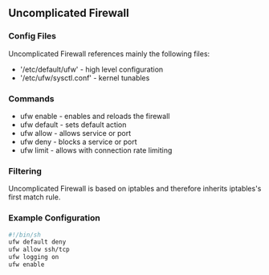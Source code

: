 ## Uncomplicated Firewall


### Config Files

Uncomplicated Firewall references mainly the following files:

* '/etc/default/ufw' - high level configuration
* '/etc/ufw/sysctl.conf' - kernel tunables


### Commands

* ufw enable - enables and reloads the firewall
* ufw default - sets default action
* ufw allow - allows service or port
* ufw deny - blocks a service or port
* ufw limit - allows with connection rate limiting


### Filtering

Uncomplicated Firewall is based on iptables and therefore inherits iptables's first match rule.


### Example Configuration

```sh
#!/bin/sh
ufw default deny
ufw allow ssh/tcp
ufw logging on
ufw enable
```
